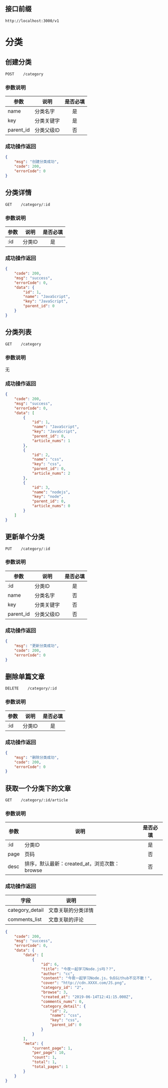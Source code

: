 ## 接口前缀
```shell
http://localhost:3000/v1
```

# 分类

## 创建分类
```
POST    /category
```

### 参数说明
参数 | 说明 | 是否必填
---|---|:---:
name | 分类名字 | 是
key | 分类关键字 | 是
parent_id | 分类父级ID | 否


### 成功操作返回
```json
{
    "msg": "创建分类成功",
    "code": 200,
    "errorCode": 0
}
```

## 分类详情
```
GET    /category/:id
```

### 参数说明
参数 | 说明 | 是否必填
---|---|:---:
:id | 分类ID | 是


### 成功操作返回
```json
{
    "code": 200,
    "msg": "success",
    "errorCode": 0,
    "data": {
        "id": 1,
        "name": "JavaScript",
        "key": "JavaScript",
        "parent_id": 0
    }
}
```

## 分类列表
```
GET    /category
```

### 参数说明
无

### 成功操作返回
```json
{
    "code": 200,
    "msg": "success",
    "errorCode": 0,
    "data": [
        {
            "id": 1,
            "name": "JavaScript",
            "key": "JavaScript",
            "parent_id": 0,
            "article_nums": 1
        },
        {
            "id": 2,
            "name": "css",
            "key": "css",
            "parent_id": 0,
            "article_nums": 2
        },
        {
            "id": 3,
            "name": "nodejs",
            "key": "node",
            "parent_id": 0,
            "article_nums": 0
        }
    ]
}
```

## 更新单个分类
```
PUT    /category/:id
```

### 参数说明
参数 | 说明 | 是否必填
---|---|:---:
:id | 分类ID | 是
name | 分类名字 | 否
key | 分类关键字 | 否
parent_id | 分类父级ID | 否

### 成功操作返回

```json
{
    "msg": "更新分类成功",
    "code": 200,
    "errorCode": 0
}
```

## 删除单篇文章
```
DELETE    /category/:id
```

### 参数说明
参数 | 说明 | 是否必填
---|---|:---:
:id | 分类ID | 是

### 成功操作返回

```json
{
    "msg": "删除分类成功",
    "code": 200,
    "errorCode": 0
}
```

## 获取一个分类下的文章
```
GET    /category/:id/article
```

### 参数说明
参数 | 说明 | 是否必填
---|---|:---:
:id | 分类ID | 是
page | 页码 | 否
desc | 排序，默认最新：created_at，浏览次数：browse | 否

### 成功操作返回
字段 | 说明
---|---
category_detail | 文章关联的分类详情 
comments_list | 文章关联的评论

```json
{
    "code": 200,
    "msg": "success",
    "errorCode": 0,
    "data": {
        "data": [
            {
                "id": 6,
                "title": "今夜一起学习Node.js吗？?",
                "author": "cc",
                "content": "今夜一起学习Node.js，9点Github不见不散！",
                "cover": "http://cdn.XXXX.com/JS.png",
                "category_id": "2",
                "browse": 3,
                "created_at": "2019-06-14T12:41:15.000Z",
                "comments_nums": 0,
                "category_detail": {
                    "id": 2,
                    "name": "css",
                    "key": "css",
                    "parent_id": 0
                }
            }
        ],
        "meta": {
            "current_page": 1,
            "per_page": 10,
            "count": 1,
            "total": 1,
            "total_pages": 1
        }
    }
}
```
